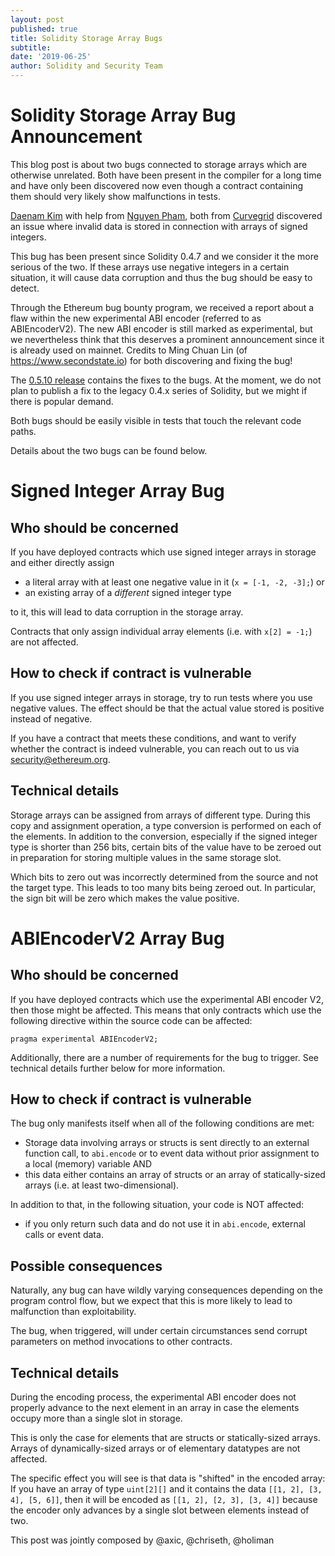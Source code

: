 ```yaml
---
layout: post
published: true
title: Solidity Storage Array Bugs
subtitle:
date: '2019-06-25'
author: Solidity and Security Team
---
```


# Solidity Storage Array Bug Announcement

This blog post is about two bugs connected to storage arrays which are otherwise unrelated. Both have been present in the compiler for a long time and have only been discovered now even though a contract containing them should very likely show malfunctions in tests.

[Daenam Kim](https://www.linkedin.com/in/daenamkim/) with help from [Nguyen Pham](https://www.linkedin.com/in/nguyen-pham-635748161/), both from [Curvegrid](https://www.curvegrid.com/) discovered an issue where invalid data is stored in connection with arrays of signed integers.

This bug has been present since Solidity 0.4.7 and we consider it the more serious of the two. If these arrays use negative integers in a certain situation, it will cause data corruption and thus the bug should be easy to detect.

Through the Ethereum bug bounty program, we received a report about a flaw within the new experimental ABI encoder (referred to as ABIEncoderV2). The new ABI encoder is still marked as experimental, but we nevertheless think that this deserves a prominent announcement since it is already used on mainnet.
Credits to Ming Chuan Lin (of https://www.secondstate.io) for both discovering and fixing the bug!

The [0.5.10 release](https://github.com/ethereum/solidity/releases/tag/v0.5.10) contains the fixes to the bugs.
At the moment, we do not plan to publish a fix to the legacy 0.4.x series of Solidity, but we might if there is popular demand.

Both bugs should be easily visible in tests that touch the relevant code paths.

Details about the two bugs can be found below.

# Signed Integer Array Bug

## Who should be concerned

If you have deployed contracts which use signed integer arrays in storage and either directly assign

 - a literal array with at least one negative value in it (``x = [-1, -2, -3];``) or
 - an existing array of a _different_ signed integer type

to it, this will lead to data corruption in the storage array.

Contracts that only assign individual array elements (i.e. with ``x[2] = -1;``) are not affected.

## How to check if contract is vulnerable

If you use signed integer arrays in storage, try to run tests where you use negative values. The effect should be that the actual value stored is positive instead of negative.

If you have a contract that meets these conditions, and want to verify whether the contract is indeed vulnerable, you can reach out to us via security@ethereum.org.

## Technical details

Storage arrays can be assigned from arrays of different type. During this copy and assignment operation, a type conversion is performed on each of the elements. In addition to the conversion, especially if the signed integer type is shorter than 256 bits, certain bits of the value have to be zeroed out in preparation for storing multiple values in the same storage slot.

Which bits to zero out was incorrectly determined from the source and not the target type. This leads to too many bits being zeroed out. In particular, the sign bit will be zero which makes the value positive.

# ABIEncoderV2 Array Bug

## Who should be concerned


If you have deployed contracts which use the experimental ABI encoder V2, then those might be affected. This means that only contracts which use the following directive within the source code can be affected:


    pragma experimental ABIEncoderV2;


Additionally, there are a number of requirements for the bug to trigger. See technical details further below for more information. 


## How to check if contract is vulnerable


The bug only manifests itself when all of the following conditions are met:
* Storage data involving arrays or structs is sent directly to an external function call, to ``abi.encode`` or to event data without prior assignment to a local (memory) variable AND
* this data either contains an array of structs or an array of statically-sized arrays (i.e. at least two-dimensional).

In addition to that, in the following situation, your code is NOT affected:
* if you only return such data and do not use it in ``abi.encode``, external calls or event data.

## Possible consequences


Naturally, any bug can have wildly varying consequences depending on the program control flow, but we expect that this is more likely to lead to malfunction than exploitability. 


The bug, when triggered, will under certain circumstances send corrupt parameters on method invocations to other contracts. 


## Technical details


During the encoding process, the experimental ABI encoder does not properly advance to the next element in an array in case the elements occupy more than a single slot in storage.

This is only the case for elements that are structs or statically-sized arrays. Arrays of dynamically-sized arrays or of elementary datatypes are not affected.

The specific effect you will see is that data is "shifted" in the encoded array: If you have an array of type ``uint[2][]`` and it contains the data
``[[1, 2], [3, 4], [5, 6]]``, then it will be encoded as ``[[1, 2], [2, 3], [3, 4]]`` because the encoder only advances by a single slot between elements instead of two.

This post was jointly composed by @axic, @chriseth, @holiman
